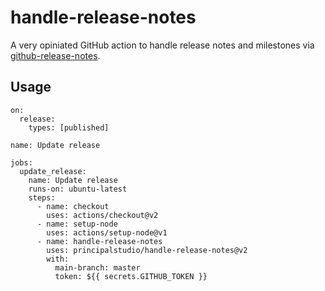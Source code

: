 # handle-release-notes

A very opiniated GitHub action to handle release notes and milestones via [github-release-notes](https://github.com/github-tools/github-release-notes).

## Usage

```
on:
  release:
    types: [published]

name: Update release

jobs:
  update_release:
    name: Update release
    runs-on: ubuntu-latest
    steps:
      - name: checkout
        uses: actions/checkout@v2
      - name: setup-node
        uses: actions/setup-node@v1
      - name: handle-release-notes
        uses: principalstudio/handle-release-notes@v2
        with:
          main-branch: master
          token: ${{ secrets.GITHUB_TOKEN }}
```